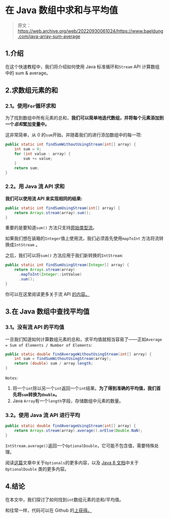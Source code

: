 # 在 Java 数组中求和与平均值

> 原文：<https://web.archive.org/web/20220930061024/https://www.baeldung.com/java-array-sum-average>

## 1.介绍

在这个快速教程中，我们将介绍如何使用 Java 标准循环和`Stream` API 计算数组中的 sum & average。

## 2.求数组元素的和

### 2.1。使用`For`循环求和

为了找到数组中所有元素的总和，**我们可以简单地迭代数组，并将每个元素添加到一个*总和*累加变量中。**

这非常简单，从 0 的`sum`开始，并随着我们的进行添加数组中的每一项:

```java
public static int findSumWithoutUsingStream(int[] array) {
    int sum = 0;
    for (int value : array) {
        sum += value;
    }
    return sum;
}
```

### 2.2。用 Java 流 API 求和

**我们可以使用流 API 来实现相同的结果:**

```java
public static int findSumUsingStream(int[] array) {
    return Arrays.stream(array).sum();
}
```

重要的是要知道`sum()` 方法只支持[原始类型流](/web/20220628084227/https://www.baeldung.com/java-8-primitive-streams)。

如果我们想在装箱的`Integer`值上使用流，我们必须首先使用`mapToInt` 方法将流转换成`IntStream` 。

之后，我们可以将`sum()` 方法应用于我们新转换的`IntStream`:

```java
public static int findSumUsingStream(Integer[] array) {
    return Arrays.stream(array)
      .mapToInt(Integer::intValue)
      .sum();
}
```

你可以在这里阅读更多关于流 API [的内容。](/web/20220628084227/https://www.baeldung.com/java-8-streams)

## 3.在 Java 数组中查找平均值

### 3.1。没有流 API 的平均值

一旦我们知道如何计算数组元素的总和，求平均值就相当容易了——正如`Average = Sum of Elements / Number of Elements`:

```java
public static double findAverageWithoutUsingStream(int[] array) {
    int sum = findSumWithoutUsingStream(array);
    return (double) sum / array.length;
}
```

`Notes`:

1.  将一个`int`除以另一个`int`返回一个`int`结果。**为了得到准确的平均值，我们首先将`sum`转换为`double`。**
2.  Java `Array`有一个`length`字段，存储数组中元素的数量。

### 3.2。使用 Java 流 API 进行平均

```java
public static double findAverageUsingStream(int[] array) {
    return Arrays.stream(array).average().orElse(Double.NaN);
}
```

`IntStream.average()`返回一个`OptionalDouble`，它可能不包含值，需要特殊处理。

阅读[这篇](/web/20220628084227/https://www.baeldung.com/java-optional)文章中关于`Optionals`的更多内容，以及 [Java 8 文档](https://web.archive.org/web/20220628084227/https://docs.oracle.com/en/java/javase/11/docs/api/java.base/java/util/OptionalDouble.html#orElse(double))中关于`OptionalDouble` 类的更多内容。

## 4.结论

在本文中，我们探讨了如何找到`int`数组元素的总和/平均值。

和往常一样，代码可以在 Github 的[上获得。](https://web.archive.org/web/20220628084227/https://github.com/eugenp/tutorials/tree/master/core-java-modules/core-java-arrays-operations-advanced)